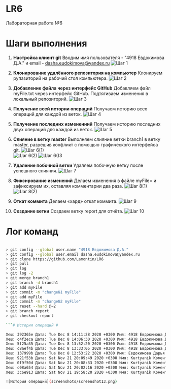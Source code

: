 # LR6 #
Лабораторная работа №6

# Шаги выполнения #
1.	**Настройка клиент git**
	Вводим имя пользователя - "4918 Евдокимова Д.А." и email - dasha.eudokimova@yandex.ru
    ![Шаг 1](screenshots/screenshot1.png)

2.	**Клонирование удалённого репозитория на компьютер**
	Клонируем рупазиторий на рабочий стол компьютера.
    ![Шаг 2](screenshots/screenshot2.png)
    
3.	**Добавление файла через интерфейс GitHub**
	Добавляем файл myFile.txt через интерфейс GitHub. Подтягиваем изменения в локальный репозиторий.
    ![Шаг 3](screenshots/screenshot3.png)

4.	**Получение всей истории операций**
	 Получаем историю всех операций для каждой из веток.
    ![Шаг 4](screenshots/screenshot4.png)

5.	**Получение последних изменениий**
	Получаем историю последних двух операций для каждой из веток.
    ![Шаг 5](screenshots/screenshot5.png)

6.	**Слияние в ветку master**
	Выполняем слияние ветки branch1 в ветку master, разрешив конфликт c помощью графического интерфейса git.
    ![Шаг 6(1)](screenshots/screenshot6.png)  
    ![Шаг 6(2)](screenshots/screenshot7.png) 
    ![Шаг 6()3](screenshots/screenshot8.png)  

7.	**Удаление побочной ветки**
	Удаляем побочную ветку после успешного слияния.
    ![Шаг 7](screenshots/screenshot9.png)  

8.	**Фиксирование изменений**
	Делаем изменения в файле myFile= и зафиксируем их, оставляя комментарии два раза.
    ![Шаг 8(1)](screenshots/screenshot10.png)
    ![Шаг 8(2)](screenshots/screenshot11.png)
    
9.	**Откат коммита**
	Делаем «хард» откат коммита. 
    ![Шаг 9](screenshots/screenshot12.png) 

10.	**Создание ветки**
    Создаем ветку report для отчёта.
    ![Шаг 10](screenshots/screenshot13.png) 

# Лог команд  #
```sh

> git config --global user.name "4918 Евдокимова Д.А."
> git config --global user.email dasha.eudokimova@yandex.ru
> git clone https://github.com/Lamontin/LR6
> git pull      				
> git log    					 
> git log -2 					
> git merge branch1				
> git branch -d branch1 		       
> git add myFile  	                       
> git commit -m "change№1 myFile"   
> git add myFile                        
> git commit -m "change№2 myFile"   
> git reset --hard @~2			     
> git branch report 			       
> git checkout report
  
```# История операций #

Хеш: 392365e Дата: Tue Dec 8 14:11:28 2020 +0300 Имя: 4918 Евдокимова Д.А Коментарий: README изменение(добавление Лога команд)
Хеш: c4f2eca Дата: Tue Dec 8 14:06:30 2020 +0300 Имя: 4918 Евдокимова Д.А Коментарий: README изменение(добавление Шагов выполнения)
Хеш: 5f25a35 Дата: Tue Dec 8 13:52:20 2020 +0300 Имя: 4918 Евдокимова Д.А Коментарий: Добавление скриншотов
Хеш: c8aef4b Дата: Tue Dec 8 13:33:05 2020 +0300 Имя: 4918 Евдокимова Д.А Коментарий: Merge branch 'branch1'
Хеш: 137999b Дата: Tue Dec 8 12:53:22 2020 +0300 Имя: Евдокимова Дарья Коментарий: Create myFile
Хеш: 921f53b Дата: Sat Nov 21 20:09:49 2020 +0300 Имя: Kurtyanik Коментарий: Обновление информации
Хеш: 0f9f50d Дата: Sat Nov 21 20:08:33 2020 +0300 Имя: Kurtyanik Коментарий: Заполнил файл
Хеш: c08a654 Дата: Sat Nov 21 20:02:16 2020 +0300 Имя: Kurtyanik Коментарий: Файл создан пустым
Хеш: 3c6e913 Дата: Sat Nov 21 19:58:20 2020 +0300 Имя: Kurtyanik Коментарий: Initial commit

![История операций](screenshots/screenshot13.png)
